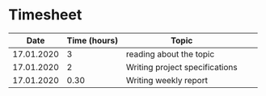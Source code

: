 # Timesheet
| Date       | Time (hours) | Topic                          |   |   |
|------------|--------------|--------------------------------|---|---|
| 17.01.2020 | 3            | reading about the topic        |   |   |
| 17.01.2020 | 2            | Writing project specifications |   |   |
| 17.01.2020 | 0.30         | Writing weekly report          |   |   |